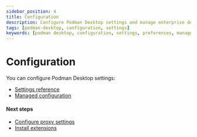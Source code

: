 ```yaml
---
sidebar_position: 4
title: Configuration
description: Configure Podman Desktop settings and manage enterprise deployments
tags: [podman-desktop, configuration, settings]
keywords: [podman desktop, configuration, settings, preferences, managed]
---
```


# Configuration

You can configure Podman Desktop settings:

- [Settings reference](/docs/configuration/settings-reference)
- [Managed configuration](/docs/configuration/managed-configuration)

#### Next steps

- [Configure proxy settings](/docs/proxy)
- [Install extensions](/docs/extensions/install)
